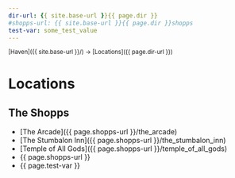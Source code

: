 ```yaml
---
dir-url: {{ site.base-url }}{{ page.dir }}
#shopps-url: {{ site.base-url }}{{ page.dir }}shopps
test-var: some_test_value
---
```


<span style="font-size:smaller;">
  [Haven]({{ site.base-url }}/) -> [Locations]({{ page.dir-url }})
</span>

# Locations

## The Shopps

* [The Arcade]({{ page.shopps-url }}/the_arcade)
* [The Stumbalon Inn]({{ page.shopps-url }}/the_stumbalon_inn)
* [Temple of All Gods]({{ page.shopps-url }}/temple_of_all_gods)
* {{ page.shopps-url }}
* {{ page.test-var }}